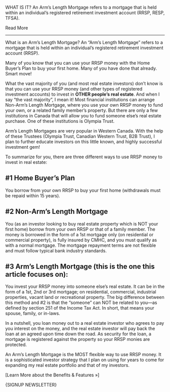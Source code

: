WHAT IS IT?
An Arm’s Length Mortgage refers to a mortgage that is held within an individual’s registered retirement investment account (RRSP, RESP, TFSA).

Read More

---

What is an Arm’s Length Mortgage?
An “Arm’s Length Mortgage” refers to a mortgage that is held within an individual’s registered retirement investment account (RRSP).

Many of you know that you can use your RRSP money with the Home Buyer’s Plan to buy your first home. Many of you have done that already. Smart move!

What the vast majority of you (and most real estate investors) don’t know is that you can use your RRSP money (and other types of registered investment accounts) to invest in **OTHER people’s real estate**. And when I say “the vast majority”, I mean it! Most financial institutions can arrange Non-Arm’s Length Mortgage, where you use your own RRSP money to fund your own, or a related family member’s property. But there are only a few institutions in Canada that will allow you to fund someone else’s real estate purchase. One of these institutions is Olympia Trust.

Arm’s Length Mortgages are very popular in Western Canada. With the help of these Trustees (Olympia Trust, Canadian Western Trust, B2B Trust), I plan to further educate investors on this little known, and highly successful investment gem!

To summarize for you, there are three different ways to use RRSP money to invest in real estate:

#1 Home Buyer’s Plan
---
You borrow from your own RRSP to buy your first home (withdrawals must be repaid within 15 years).

#2 Non-Arm’s Length Mortgage
---
You (as an investor looking to buy real estate property which is NOT your first home) borrow from your own RRSP or that of a family member. The money is borrowed in the form of a 1st mortgage only (on residential or commercial property), is fully insured by CMHC, and you must qualify as with a normal mortgage. The mortgage repayment terms are not flexible and must follow typical bank industry standards.

#3 Arm’s Length Mortgage (this is the one this article focuses on):
---
You invest your RRSP money into someone else’s real estate. It can be in the form of a 1st, 2nd or 3rd mortgage; on residential, commercial, industrial properties, vacant land or recreational property. The big difference between this method and #2 is that the “someone” can NOT be related to you—as defined by section 251 of the Income Tax Act. In short, that means your spouse, family, or in-laws.

In a nutshell, you loan money out to a real estate investor who agrees to pay you interest on the money, and the real estate investor will pay back the loan at an agreed upon time down the road. As security for the loan, a mortgage is registered against the property so your RRSP monies are protected.

An Arm’s Length Mortgage is the MOST flexible way to use RRSP money. It is a sophisticated investor strategy that I plan on using for years to come for expanding my real estate portfolio and that of my investors.

[Learn More about the Benefits & Features »]

{SIGNUP NEWSLETTER}